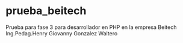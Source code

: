 # prueba_beitech
Prueba para fase 3 para desarrollador en PHP en la empresa Beitech<br>
Ing.Pedag.Henry Giovanny Gonzalez Waltero

